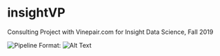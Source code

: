 # insightVP
Consulting Project with Vinepair.com for Insight Data Science, Fall 2019

![Pipeline](/images/Pipeline.jpg)
Format: ![Alt Text](url)
